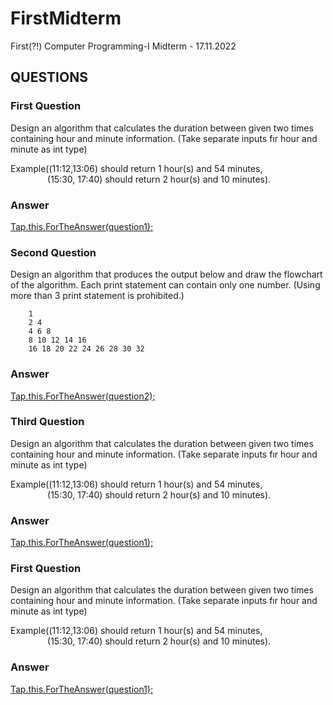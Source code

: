 # FirstMidterm
 First(?!) Computer Programming-I Midterm - 17.11.2022

## QUESTIONS

### First Question
 Design an algorithm that calculates the duration between given two times containing hour and minute information. (Take separate inputs fır hour and minute as int type)
 
 Example((11:12,13:06) should return 1 hour(s) and 54 minutes,</br>
                (15:30, 17:40) should return 2 hour(s) and 10 minutes).
                
### Answer
[Tap.this.ForTheAnswer(question1);](/src/main/java/com/blackflower/firstmidterm/FirstQuestion.java)


### Second Question
 Design an algorithm that produces the output below and draw the flowchart of the algorithm. Each print statement can contain only one number. (Using more than 3 print statement is prohibited.)
 
        1 
        2 4 
        4 6 8 
        8 10 12 14 16 
        16 18 20 22 24 26 28 30 32 
                
### Answer
[Tap.this.ForTheAnswer(question2);](/src/main/java/com/blackflower/firstmidterm/SecondQuestion.java)

### Third Question
 Design an algorithm that calculates the duration between given two times containing hour and minute information. (Take separate inputs fır hour and minute as int type)
 
 Example((11:12,13:06) should return 1 hour(s) and 54 minutes,</br>
                (15:30, 17:40) should return 2 hour(s) and 10 minutes).
                
### Answer
[Tap.this.ForTheAnswer(question1);](/src/main/java/com/blackflower/firstmidterm/FirstQuestion.java)

### First Question
 Design an algorithm that calculates the duration between given two times containing hour and minute information. (Take separate inputs fır hour and minute as int type)
 
 Example((11:12,13:06) should return 1 hour(s) and 54 minutes,</br>
                (15:30, 17:40) should return 2 hour(s) and 10 minutes).
                
### Answer
[Tap.this.ForTheAnswer(question1);](/src/main/java/com/blackflower/firstmidterm/FirstQuestion.java)
